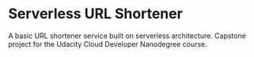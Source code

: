 # Serverless URL Shortener

A basic URL shortener service built on serverless architecture. Capstone project for the Udacity Cloud Developer Nanodegree course.
